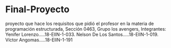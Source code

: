 # Final-Proyecto
proyecto que hace los requisitos que pidió el profesor en la materia de programación estructurada, Sección 0463, Grupo los avengers, Integrantes: Yenifer Lorenzo.....18-EIIN-1-033. Nelson De Los Santos.....18-EIIN-1-019. Víctor Angomas.....18-EIIN-1-191 
